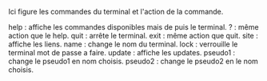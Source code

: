 Ici figure les commandes du terminal et l'action de la commande.

help : affiche les commandes disponibles mais de puis le terminal. ? : même action que le help. quit : arrête le terminal. exit : même action que quit. site : affiche les liens. name : change le nom du terminal. lock : verrouille le terminal mot de passe a faire. update : affiche les updates. pseudo1 : change le pseudo1 en nom choisis. pseudo2 : change le pseudo2 en le nom choisis.
